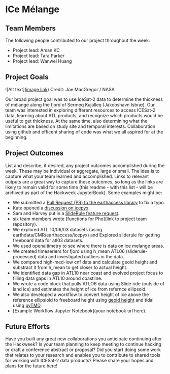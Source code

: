 # ICe Mélange

## Team Members

The following people contributed to our project throughout the week:
* Project lead: Aman KC
* Project lead: Tara Parker
* Project lead: Wanwei Huang

## Project Goals

![Alt text]([image link](https://espo.nasa.gov/sites/default/files/images/hk%20-%205_0.jpg))
Credit: Joe MacGregor / NASA

Our broad project goal was to use IceSat-2 data to determine the thickness of mélange along the fjord of Sermeq Kujalleq (Jakobshavn Isbræ).
Our team was interested in exploring different resources to access ICESat-2 data, learning about ATL products, and recognize which products would be useful to get thickness.
At the same time, also determining what the limitations are based on study site and temporal interests. Collaboration using github and efficent sharing of code was what we all aspired for at the beginning.

## Project Outcomes

List and describe, if desired, any project outcomes accomplished during the week.
These may be individual or aggregate, large or small.
The idea is to capture what your team learned and accomplished.
Links to relevant outputs are a great way to capture these outcomes, so long as the links are likely to remain valid for some time (this readme - with this list - will be archived as part of the Hackweek JupyterBook).
Some examples might be:

* We submitted a [Pull Request (PR) to the earthaccess library](https://nsidc.github.io/earthaccess/) to fix a typo.
* Kate opened a [discussion on icepyx](https://github.com/icesat2py/icepyx/discussions).
* Sam and Harvey put in a [SlideRule feature request](https://github.com/orgs/ICESat2-SlideRule/discussions).
* six team members wrote [functions for Pho](link to project team repository).
* We explored ATL 10/06/03 datasets (using earthdata/CMR/earthaccess/icepyx) and Explored sliderule for getting freeboard data for atl03 datasets.
* We used openaltimetry to see where there is data on ice melange areas.
* We created timeseriers for fjord using h_mean ATL06 (sliderule-processed) data and investigated outliers in the data.
* We compared high-med-low cnf data and calculate geoid height and substract it from h_mean to get closer to actual height.
* We identified data gap in ATL10 near coast and evolved project focus to filling data gaps in ATL10 around coastline.
* We wrote a code block that pulls ATLO6 data using Slide ride (outside of land ice) and estimates the height of ice from refernce ellipsoid.
* We also developed a workflow to convert height of ice above the reference ellipsioid to freeboard height using [geoid height](https://github.com/ICESAT-2HackWeek/3D_CRS_Transformation_Resources) and tidal using [pyTMD](https://pytmd.readthedocs.io/en/latest/api_reference/compute_tide_corrections.html).
* [Example Workflow Jupyter Notebook](your notebook url here).


## Future Efforts

Have you built any great new collaborations you anticipate continuing after the Hackweek?
Is your team planning to keep meeting to continue hacking or draft a conference abstract or proposal?
Did you start doing some work that relates to your research and enables you to contribute to shared tools for working with ICESat-2 data products?
Please share your hopes and plans for the future here!
